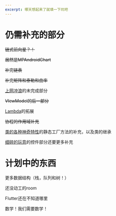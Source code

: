 ```yaml
---
excerpt: 哪天想起来了就填一下坑吧
---
```

# 仍需补充的部分

~~链式前向星？！~~

~~居然是MPAndroidChart~~

~~补完链表~~

~~补完矩阵和泰勒和曲率~~

[上网冲浪](至于kotlin/2024-12-20-上网冲浪.md)的未完成部分

~~VIewModel的后一部分~~

[Lambda](至于kotlin/2024-12-23-Lambda的东西太多了所以还是单独拿出来吧.md)的拓展

~~协程的作用域补充~~

[类的各种神奇特性](看看C艹/2025-02-18-类的各种神奇特性.md)的静态工厂方法的补充，以及类的继承

[细碎的玩意](至于kotlin/2024-12-02-细碎的玩意·其一.md)的控件部分还要更多补充

# 计划中的东西

更多数据结构（栈，队列和树！）

还没动工的room

Flutter还在不知道哪里

数学！我们需要数学！